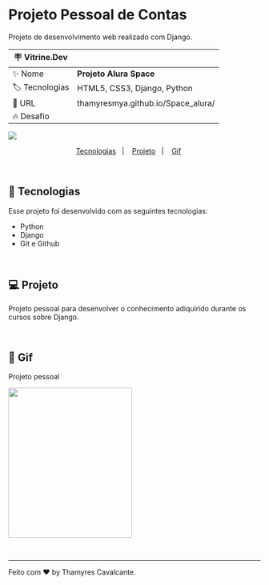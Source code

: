 # Projeto Pessoal de Contas

Projeto de desenvolvimento web realizado com Django.

| :placard: Vitrine.Dev |     |
| -------------  | --- |
| :sparkles: Nome        | **Projeto Alura Space**
| :label: Tecnologias | HTML5, CSS3, Django, Python
| :rocket: URL         | thamyresmya.github.io/Space_alura/
| :fire: Desafio     | 

<!-- Inserir imagem com a #vitrinedev ao final do link -->
![](capa.png)


<p align="center">
  <a href="#-tecnologias">Tecnologias</a>&nbsp;&nbsp;&nbsp;|&nbsp;&nbsp;&nbsp;  
  <a href="#-projeto">Projeto</a>&nbsp;&nbsp;&nbsp;|&nbsp;&nbsp;&nbsp;  
  <a href="#-gif">Gif</a>&nbsp;&nbsp;&nbsp;&nbsp;&nbsp;&nbsp;
</p>

<br>


## 🚀 Tecnologias

Esse projeto foi desenvolvido com as seguintes tecnologias:

- Python
- Django
- Git e Github

<br>

## 💻 Projeto

Projeto pessoal para desenvolver o conhecimento adiquirido durante os cursos sobre Django.

<br>

## 📸 Gif
Projeto pessoal

<img width="70%" height="300" src="img/"></img>


<br>

---

Feito com ♥ by Thamyres Cavalcante.



